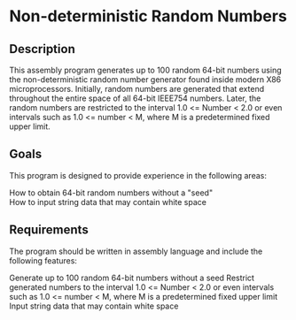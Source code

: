# Non-deterministic Random Numbers  

## Description  
This assembly program generates up to 100 random 64-bit numbers using the non-deterministic random number generator found inside modern X86 microprocessors. Initially, random numbers are generated that extend throughout the entire space of all 64-bit IEEE754 numbers. Later, the random numbers are restricted to the interval 1.0 <= Number < 2.0 or even intervals such as 1.0 <= number < M, where M is a predetermined fixed upper limit.

## Goals  
This program is designed to provide experience in the following areas:

How to obtain 64-bit random numbers without a "seed"  
How to input string data that may contain white space

## Requirements
The program should be written in assembly language and include the following features:

Generate up to 100 random 64-bit numbers without a seed
Restrict generated numbers to the interval 1.0 <= Number < 2.0 or even intervals such as 1.0 <= number < M, where M is a predetermined fixed upper limit
Input string data that may contain white space
